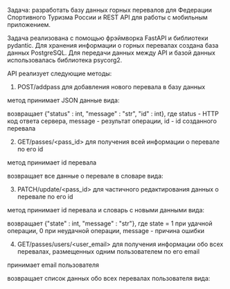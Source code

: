 Задача: разработать базу данных горных перевалов для Федерации Спортивного Туризма России и REST API для работы с мобильным приложением.

Задача реализована с помощью фрэймворка FastAPI и библиотеки pydantic. Для хранения информации о горных перевалах создана база данных PostgreSQL. Для передачи данных между API и базой данных использовалась библиотека psycorg2.

API реализует следующие методы:

1. POST/addpass  для добавления нового перевала в базу данных

метод принимает JSON данные вида:

возвращает {"status" : int, "message" : "str", "id" : int}, где status - HTTP код ответа сервера, message - результат операции, id - id созданного перевала

2. GET/passes/<pass_id>  для получения всей информации о перевале по его id
  
метод принимает id перевала
  
возвращает все данные о перевале в словаре вида:
  
3. PATCH/update/<pass_id>  для частичного редактирования данных о перевале по его id

метод принимает id перевала и словарь с новыми данными вида:

возвращает {"state" : int, "message" : "str"}, где state = 1 при удачной операции, 0 при неудачной операции, message - причина ошибки

4. GET/passes/users/<user_email>  для получения информации обо всех перевалах, размещенных одним пользователем по его email

принимает email пользователя

возвращает список данных обо всех перевалах пользователя вида:
